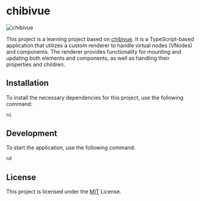 # chibivue

![chibivue](https://github.com/taichi221228/chibivue/assets/58300794/ee2d3047-2f7a-41b4-9e1c-8bfab27cd7f3)

This project is a learning project based on [chibivue](https://github.com/Ubugeeei/chibivue). It is a TypeScript-based application that utilizes a custom renderer to handle virtual nodes (VNodes) and components. The renderer provides functionality for mounting and updating both elements and components, as well as handling their properties and children.

## Installation

To install the necessary dependencies for this project, use the following command:

```bash
ni
```

## Development

To start the application, use the following command:

```bash
nd
```

## License

This project is licensed under the [MIT](https://choosealicense.com/licenses/mit/) License.
